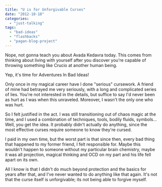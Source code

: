 ```yaml
---
title: "U is for Unforgivable Curses"
date: "2012-10-18"
categories: 
  - "just-talking"
tags: 
  - "bad-ideas"
  - "flashbacks"
  - "pagan-blog-project"
---
```


Nope, not gonna teach you about Avada Kedavra today. This comes from thinking about living with yourself after you discover you're capable of throwing something like Crucio at another human being.

Yep, it's time for Adventures In Bad Ideas!

Only once in my magical career have I done "serious" cursework. A friend of mine had betrayed me very seriously, with a long and complicated series of lies. You're not interested in the details, but suffice to say I'd never been as hurt as I was when this unraveled. Moreover, I wasn't the only one who was hurt.

So I felt justified in the act. I was still transitioning out of chaos magic at the time, and I used a combination of techniques, tools, bodily fluids, symbols... Well, you get the idea. It probably didn't actually do anything, since the most effective curses require someone to know they're cursed.

I paid in my own time, but the worst part is that since then, every bad thing that happened to my former friend, I felt responsible for. Maybe this wouldn't happen to someone without my particular brain chemistry, maybe it was all projection, magical thinking and OCD on my part and his life fell apart on its own.

All I know is that I didn't do much beyond protection and the basics for years after that, and I've never wanted to do anything like that again. It's not that the curse itself is unforgivable; its not being able to forgive myself.
